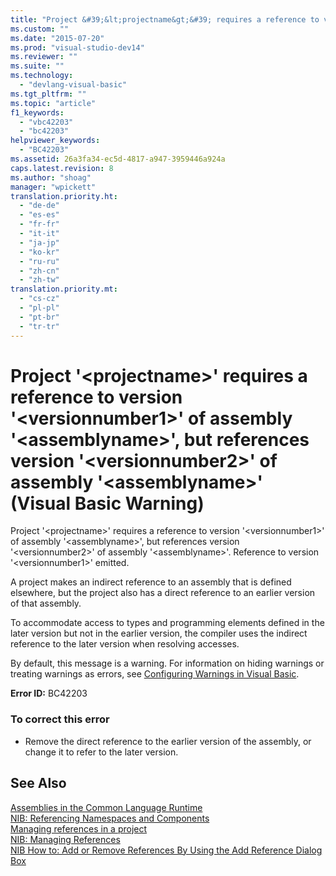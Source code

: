```yaml
---
title: "Project &#39;&lt;projectname&gt;&#39; requires a reference to version &#39;&lt;versionnumber1&gt;&#39; of assembly &#39;&lt;assemblyname&gt;&#39;, but references version &#39;&lt;versionnumber2&gt;&#39; of assembly &#39;&lt;assemblyname&gt;&#39; (Visual Basic Warning)"
ms.custom: ""
ms.date: "2015-07-20"
ms.prod: "visual-studio-dev14"
ms.reviewer: ""
ms.suite: ""
ms.technology: 
  - "devlang-visual-basic"
ms.tgt_pltfrm: ""
ms.topic: "article"
f1_keywords: 
  - "vbc42203"
  - "bc42203"
helpviewer_keywords: 
  - "BC42203"
ms.assetid: 26a3fa34-ec5d-4817-a947-3959446a924a
caps.latest.revision: 8
ms.author: "shoag"
manager: "wpickett"
translation.priority.ht: 
  - "de-de"
  - "es-es"
  - "fr-fr"
  - "it-it"
  - "ja-jp"
  - "ko-kr"
  - "ru-ru"
  - "zh-cn"
  - "zh-tw"
translation.priority.mt: 
  - "cs-cz"
  - "pl-pl"
  - "pt-br"
  - "tr-tr"
---
```

# Project &#39;&lt;projectname&gt;&#39; requires a reference to version &#39;&lt;versionnumber1&gt;&#39; of assembly &#39;&lt;assemblyname&gt;&#39;, but references version &#39;&lt;versionnumber2&gt;&#39; of assembly &#39;&lt;assemblyname&gt;&#39; (Visual Basic Warning)
Project '\<projectname>' requires a reference to version '\<versionnumber1>' of assembly '\<assemblyname>', but references version '\<versionnumber2>' of assembly '\<assemblyname>'. Reference to version '\<versionnumber1>' emitted.  
  
 A project makes an indirect reference to an assembly that is defined elsewhere, but the project also has a direct reference to an earlier version of that assembly.  
  
 To accommodate access to types and programming elements defined in the later version but not in the earlier version, the compiler uses the indirect reference to the later version when resolving accesses.  
  
 By default, this message is a warning. For information on hiding warnings or treating warnings as errors, see [Configuring Warnings in Visual Basic](../ide/configuring-warnings-in-visual-basic.md).  
  
 **Error ID:** BC42203  
  
### To correct this error  
  
-   Remove the direct reference to the earlier version of the assembly, or change it to refer to the later version.  
  
## See Also  
 [Assemblies in the Common Language Runtime](../Topic/Assemblies%20in%20the%20Common%20Language%20Runtime.md)   
 [NIB: Referencing Namespaces and Components](http://msdn.microsoft.com/en-us/568fa759-796b-44cd-bf5e-1cf8de6e38fd)   
 [Managing references in a project](../ide/managing-references-in-a-project.md)   
 [NIB: Managing References](http://msdn.microsoft.com/en-us/910912ce-0dc9-4569-9274-32c44a20cb2c)   
 [NIB How to: Add or Remove References By Using the Add Reference Dialog Box](http://msdn.microsoft.com/en-us/3bd75d61-f00c-47c0-86a2-dd1f20e231c9)